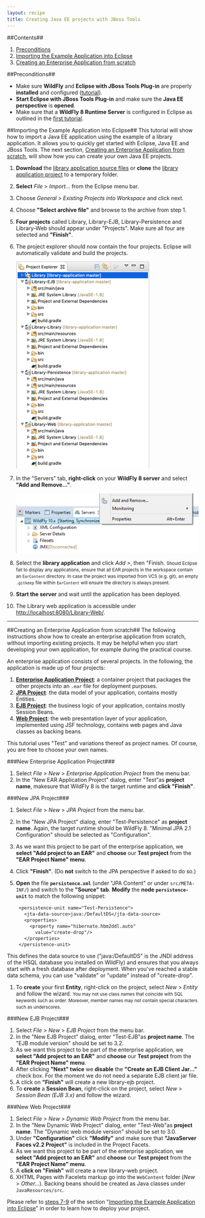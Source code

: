 ```yaml
---
layout: recipe
title: Creating Java EE projects with JBoss Tools
---
```

 
##Contents##

1. [Preconditions](#precond)
1. [Importing the Example Application into Eclipse](#import)
1. [Creating an Enterprise Application from scratch](#create)

##<a id="precond" name="precond" />Preconditions##
* Make sure **WildFly** and **Eclipse with JBoss Tools Plug-in** are properly **installed** and configured ([tutorial](010_setting_up_the_dev_environment)).
* **Start Eclipse with JBoss Tools Plug-in** and make sure the **Java EE perspective** is **opened**.
* Make sure that a **WildFly 8 Runtime Server** is configured in Eclipse as outlined in the [first tutorial](010_setting_up_the_dev_environment).

##<a id="import" name="import" />Importing the Example Application into Eclipse##
This tutorial will show how to import a Java EE application using the example of a library application. It allows you to quickly get started with Eclipse, Java EE and JBoss Tools. The next section, [Creating an Enterprise Application from scratch](#create), will show how you can create your own Java EE projects.

1. **Download** the [library application source files](https://github.com/wwu-pi/library-application/archive/master.zip) or **clone** the [library application project](https://github.com/wwu-pi/library-application/) to a temporary folder.
1. **Select** *File* > *Import...* from the Eclipse menu bar.
1. Choose *General* > *Existing Projects into Workspace* and click next.
1. Choose **"Select archive file"** and browse to the archive from step 1.
1. **Four projects** called Library, Library-EJB, Library-Persistence and Library-Web should appear under "Projects". Make sure all four are selected and **"Finish"**.
1. The project explorer should now contain the four projects. Eclipse will automatically validate and build the projects.

    ![](images/library_projects.png)

1. <a id="import-deploy" name="import-deploy" />In the "Servers" tab, **right-click** on your **WildFly 8 server** and select **"Add and Remove..."**.

    ![](images/library_add.png)

1. Select the **library application** and click *Add >*, then "Finish. <small>Should Eclipse fail to display any applications, ensure that all EAR projects in the workspace contain an ``EarContent`` directory. In case the project was imported from VCS (e.g. git), an empty ``.gitkeep`` file within ``EarContent`` will ensure the directory is always present.</small>
1. **Start the server** and wait until the application has been deployed.
1. The Library web application is accessible under [http://localhost:8080/Library-Web/](http://localhost:8080/Library-Web/).

---

##<a id="create" name="create" />Creating an Enterprise Application from scratch##
The following instructions show how to create an enterprise application from scratch, without importing existing projects. It may be helpful when you start developing your own application, for example during the practical course.

An enterprise application consists of several projects. In the following, the application is made up of four projects:

1. [**Enterprise Application Project**](#create-ear): a container project that packages the other projects into an ``.ear`` file for deployment purposes.
1. [**JPA Project**](#create-jpa): the data model of your application, contains mostly Entities.
1. [**EJB Project**](#create-ejb): the business logic of your application, contains mostly Session Beans.
1. [**Web Project**](#create-web): the web presentation layer of your application, implemented using JSF technology, contains web pages and Java classes as backing beans.

This tutorial uses "Test" and variations thereof as project names. Of course, you are free to choose your own names.

###<a id="create-ear" name="create-ear" />New Enterprise Application Project### 
1. Select *File* > *New* > *Enterprise Application Project* from the menu bar.
1. In the "New EAR Application Project" dialog, enter "Test"as **project name**, makesure that WildFly 8 is the target runtime and **click "Finish"**.

###<a id="create-jpa" name="create-jpa" />New JPA Project### 
1. Select *File* > *New* > *JPA Project* from the menu bar.
1. In the "New JPA Project" dialog, enter "Test-Persistence" as **project name**. Again, the target runtime should be WildFly 8. "Minimal JPA 2.1 Configuration" should be selected as "Configuration".
1. As we want this project to be part of the enterprise application, we **select "Add project to an EAR"** and **choose** our **Test project** from the **"EAR Project Name" menu**.
1. Click **"Finish"**. (Do **not** switch to the JPA perspective if asked to do so.)
1. **Open** the file **``persistence.xml``** (under "JPA Content" or under ``src/META-INF/``) and switch to the **"Source" tab**. **Modify** the **node** **``persistence-unit``** to match the following snippet:

        <persistence-unit name="Test-Persistence">
          <jta-data-source>java:/DefaultDS</jta-data-source>
          <properties>
            <property name="hibernate.hbm2ddl.auto"
              value="create-drop"/>
          </properties>
        </persistence-unit>

This defines the data source to use ("java:/DefaultDS" is the JNDI address of the HSQL database you installed on WildFly) and ensures that you always start with a fresh database after deployment. When you've reached a stable data schema, you can use "validate" or "update" instead of "create-drop".
1. To **create** your first **Entity**, right-click on the project, select *New* > *Entity* and follow the wizard. <small>You may not use class names that coincide with SQL keywords such as order. Moreover, member names may not contain special characters such as underscores.</small>

###<a id="create-ejb" name="create-ejb" />New EJB Project### 
1. Select *File* > *New* > *EJB Project* from the menu bar.
1. In the "New EJB Project" dialog, enter&nbsp;"Test-EJB"as **project name**. The "EJB module version" should be set to 3.2.
1. As we want this project to be part of the enterprise application, we **select "Add project to an EAR"** and **choose** our **Test project** from the **"EAR Project Name" menu**.
1. After clicking **"Next" twice** we **disable** the **"Create an EJB Client Jar..."** check box. For the moment we do not need a separate EJB client jar file.
1. A click on **"Finish"** will create a new library-ejb project.
1. To **create** a **Session Bean**, right-click on the project, select *New* > *Session Bean (EJB 3.x)* and follow the wizard.

###<a id="create-web" name="create-web" />New Web Project### 
1. Select *File* > *New* > *Dynamic Web Project* from the menu bar.
1. In the "New Dynamic Web Project" dialog, enter "Test-Web"as **project name**. The "Dynamic web module version" should be set to 3.0.
1. Under **"Configuration"** click **"Modify"** and make sure that **"JavaServer Faces v2.2 Project"** is included in the Project Facets.
1. As we want this project to be part of the enterprise application, we **select "Add project to an EAR"** and **choose** our **Test project** from the **"EAR Project Name" menu**.
1. A **click on "Finish"** will create a new library-web project.
1. XHTML Pages with Facelets markup go into the ``WebContent`` folder (*New* > *Other...*). Backing beans should be created as Java classes under ``JavaResources/src``.

Please refer to [steps 7-9](#import-deploy) of the section "[Importing the Example Application into Eclipse](#import-deploy)" in order to learn how to deploy your project.
